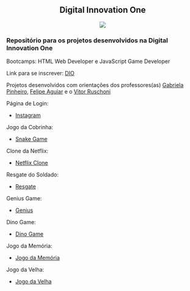 <h2 align="center">Digital Innovation One</h2>

<p align="center">
  <img src="https://user-images.githubusercontent.com/71888055/117300447-ef937580-ae4f-11eb-93fd-56a9072f310b.png">
</p>


<h3>Repositório para os projetos desenvolvidos na Digital Innovation One</h3>

Bootcamps: HTML Web Developer e JavaScript Game Developer

Link para se inscrever: [DIO](https://digitalinnovation.one/)

Projetos desenvolvidos com orientações dos professores(as) [Gabriela Pinheiro](https://github.com/SpruceGabriela), [Felipe Aguiar](https://github.com/felipeAguiarCode) e o [Vitor Ruschoni](https://github.com/ruschoni02)

Página de Login:

- [Instagram](https://athilas-silva.github.io/digital-innovation-one/instagram/index.html)

Jogo da Cobrinha:

- [Snake Game](https://athilas-silva.github.io/digital-innovation-one/cobrinha/index.html)

Clone da Netflix:

- [Netflix Clone](https://athilas-silva.github.io/digital-innovation-one/netflix/index.html)

Resgate do Soldado:

- [Resgate](https://athilas-silva.github.io/digital-innovation-one/resgate-dio/index.html)

Genius Game:

- [Genius](https://athilas-silva.github.io/digital-innovation-one/genius-game/index.html)

Dino Game:

- [Dino Game](https://athilas-silva.github.io/digital-innovation-one/dino-game/index.html)

Jogo da Memória:

- [Jogo da Memória](https://athilas-silva.github.io/digital-innovation-one/jogo-da-memoria/index.html)

Jogo da Velha:
- [Jogo da Velha](https://athilas-silva.github.io/digital-innovation-one/jogo-da-velha/index.html)

